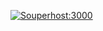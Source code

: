 [![Souperhost:3000](https://circleci.com/gh/souperhost-3000/service-eric.svg?style=shield)](https://circleci.com/gh/souperhost-3000/service-eric)

